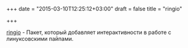 +++
date = "2015-03-10T12:25:12+03:00"
draft = false
title = "ringio"

+++

<p><a href="https://github.com/dullgiulio/ringio">ringio</a>&nbsp;- Пакет, который добавляет интерактивности в работе с линуксовскими пайпами.</p>

